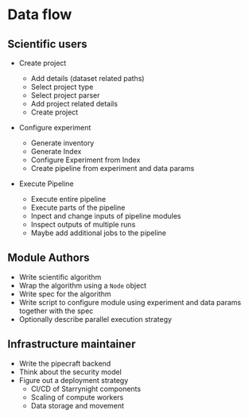 # Data flow

## Scientific users
- Create project
    - Add details (dataset related paths)
    - Select project type
    - Select project parser
    - Add project related details
    - Create project

- Configure experiment
    - Generate inventory
    - Generate Index
    - Configure Experiment from Index
    - Create pipeline from experiment and data params

- Execute Pipeline
    - Execute entire pipeline
    - Execute parts of the pipeline
    - Inpect and change inputs of pipeline modules
    - Inspect outputs of multiple runs
    - Maybe add additional jobs to the pipeline

## Module Authors

- Write scientific algorithm
- Wrap the algorithm using a `Node` object
- Write spec for the algorithm
- Write script to configure module using experiment and data params together with the spec
- Optionally describe parallel execution strategy

## Infrastructure maintainer

- Write the pipecraft backend
- Think about the security model
- Figure out a deployment strategy
    - CI/CD of Starrynight components
    - Scaling of compute workers
    - Data storage and movement
